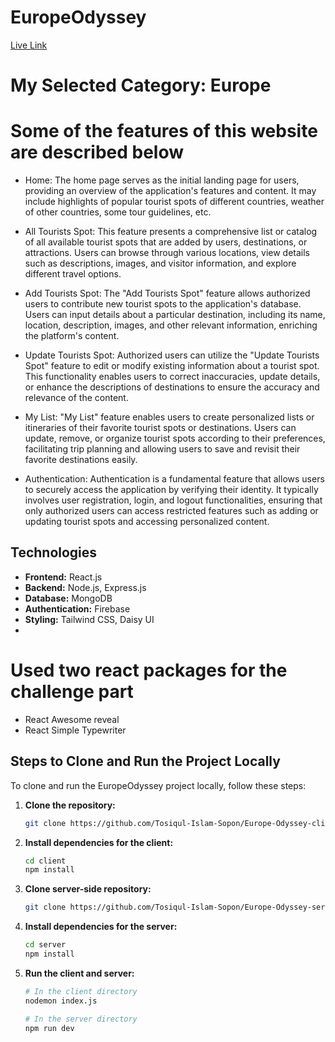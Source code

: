 # EuropeOdyssey
[Live Link](https://europeodyssey-5ee49.web.app/)

# My Selected Category: Europe

# Some of the features of this website are described below 

- Home: The home page serves as the initial landing page for users, providing an overview of the application's features and content. It may include highlights of popular tourist spots of different countries, weather of other countries, some tour guidelines, etc.

- All Tourists Spot: This feature presents a comprehensive list or catalog of all available tourist spots that are added by users, destinations, or attractions. Users can browse through various locations, view details such as descriptions, images, and visitor information, and explore different travel options.

- Add Tourists Spot: The "Add Tourists Spot" feature allows authorized users to contribute new tourist spots to the application's database. Users can input details about a particular destination, including its name, location, description, images, and other relevant information, enriching the platform's content.

- Update Tourists Spot: Authorized users can utilize the "Update Tourists Spot" feature to edit or modify existing information about a tourist spot. This functionality enables users to correct inaccuracies, update details, or enhance the descriptions of destinations to ensure the accuracy and relevance of the content.

- My List: "My List" feature enables users to create personalized lists or itineraries of their favorite tourist spots or destinations. Users can update, remove, or organize tourist spots according to their preferences, facilitating trip planning and allowing users to save and revisit their favorite destinations easily.

- Authentication: Authentication is a fundamental feature that allows users to securely access the application by verifying their identity. It typically involves user registration, login, and logout functionalities, ensuring that only authorized users can access restricted features such as adding or updating tourist spots and accessing personalized content.

## Technologies
- **Frontend:** React.js
- **Backend:** Node.js, Express.js
- **Database:** MongoDB
- **Authentication:** Firebase
- **Styling:** Tailwind CSS, Daisy UI
- 
# Used two react packages for the challenge part 
- React Awesome reveal
- React Simple Typewriter

## Steps to Clone and Run the Project Locally
To clone and run the EuropeOdyssey project locally, follow these steps:

1. **Clone the repository:**
   ```sh
   git clone https://github.com/Tosiqul-Islam-Sopon/Europe-Odyssey-client.git
2. **Install dependencies for the client:**
   ```sh
   cd client
   npm install
3. **Clone server-side repository:**
   ```sh
   git clone https://github.com/Tosiqul-Islam-Sopon/Europe-Odyssey-server.git
4. **Install dependencies for the server:**
   ```sh
   cd server
   npm install
5. **Run the client and server:**
   ```sh
   # In the client directory
   nodemon index.js

   # In the server directory
   npm run dev
